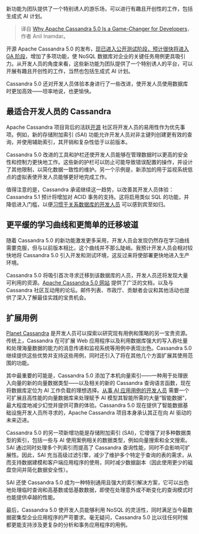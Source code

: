 
<!--
title: 为什么Apache Cassandra 5.0是游戏规则的改变者？
cover: https://cdn.thenewstack.io/media/2024/05/76972a90-cassandra2.png
-->

新功能为团队提供了一个特别诱人的游乐场，可以进行有趣且开创性的工作，包括生成式 AI 计划。

> 译自 [Why Apache Cassandra 5.0 Is a Game-Changer for Developers](https://thenewstack.io/why-apache-cassandra-5-0-is-a-game-changer-for-developers/)，作者 Anil Inamdar。

开源 Apache Cassandra 5.0 的发布，[现已进入公开测试阶段，预计很快将进入 GA 阶段](https://cassandra.apache.org/_/index.html)，增加了多项功能，使 NoSQL 数据库对企业的关键任务用例更具吸引力。从开发人员的角度来看，这些新功能为团队提供了一个特别诱人的平台，可以开展有趣且开创性的工作，当然也包括生成式 AI 计划。

Cassandra 5.0 还对开发人员体验本身进行了一些改进，使开发人员使用数据库时更加高效——坦率地说，也更愉快。

## 最适合开发人员的 Cassandra

Apache Cassandra 项目背后的活跃[开源](https://thenewstack.io/open-source/) 社区将开发人员的易用性作为优先事项。例如，新的存储附加索引 (SAI) 功能允许开发人员对非主键列创建更有效的查询，并使用辅助索引，其开销和复杂性低于以前版本。

Cassandra 5.0 改进的工具和护栏还使开发人员能够在管理数据时以更高的安全性和控制力更快地工作。这些新的护栏可以防止可能导致错误配置的操作，并设计了其他限制，以简化数据一致性的维护。另一个示例是，新添加的用于监视系统低点的虚拟表使开发人员能够更好地完成工作。

值得注意的是，Cassandra 承诺继续这一趋势，以改善其开发人员体验：Cassandra 5.1 预计将增加对 ACID 事务的支持。这将启用类似 SQL 的功能，并降低进入门槛，以便[习惯于关系数据库的开发人员](https://thenewstack.io/4-forecasts-for-the-future-of-developer-relations/) 可以感到宾至如归。

## 更平缓的学习曲线和更简单的迁移坡道

随着 Cassandra 5.0 的新功能激发更多采用，开发人员会发现仍然存在学习曲线需要克服，但与以前版本相比，这个曲线并不那么陡峭。我预计开发人员会相对较快地将 Cassandra 5.0 引入开发和测试环境，这反过来将使部署更快地进入生产环境。

Cassandra 5.0 将吸引首次寻求迁移到该数据库的人员，开发人员还将发现大量可利用的资源。[Apache Cassandra 5.0 网站](https://cassandra.apache.org/_/Apache-Cassandra-5.0-Moving-Toward-an-AI-Driven-Future.html) 提供了广泛的文档，以及与 Cassandra 社区互动用的论坛。邮件列表、市政厅、贡献者会议和其他活动也提供了深入了解最佳实践的宝贵机会。

## 扩展用例

[Planet Cassandra](https://planetcassandra.org/) 是开发人员可以探索以研究现有用例和策略的另一宝贵资源。传统上，Cassandra 在可扩展 Web 应用程序以及利用数据库强大的写入吞吐量和处理海量数据的能力的消息传递和监视系统等用例中表现出色。Cassandra 5.0 继续提供这些优势并支持这些用例，同时还引入了将在其他几个方面扩展其使用范围的功能。

其中最重要的可能是，Cassandra 5.0 添加了本机向量索引——一种用于处理嵌入向量的新的向量数据类型——以及相关的新的 Cassandra 查询语言函数，现在将数据库定位为 AI 工作负载的理想选择。[从事 AI 应用用例的开发人员](https://thenewstack.io/the-developer-case-for-using-tim-berners-lees-solid/) 需要一个可扩展且高性能的向量数据库来处理赋予 AI 模型其智能所需的大量“智能数据”，最大程度地减少幻觉并提供可靠的体验。Cassandra 5.0 现在提供了智能数据基础设施开发人员所寻求的，Apache Cassandra 项目本身承认其正在向 AI 驱动的未来迈进。

Cassandra 5.0 的另一项新增功能是存储附加索引 (SAI)，它增强了对多种数据类型的索引，包括一些与 AI 使用案例相关的数据类型，例如向量搜索和全文搜索。SAI 通过同时处理多个列索引而提高了 Cassandra 查询性能，同时不会影响可扩展性。因此，SAI 充当高级过滤引擎，减少了维护多个特定于查询的表的需求，从而支持数据建模和客户端应用程序的使用，同时减少数据副本（因此使用更少的磁盘空间并简化数据安全性）。

SAI 还使 Cassandra 5.0 成为一种特别通用且强大的索引解决方案，它可以出色地处理临时查询和高基数或低基数数据，即使在处理意外或不断变化的查询模式时也能提供卓越的性能。

最后，Cassandra 5.0 使开发人员能够利用 NoSQL 的灵活性，同时满足当今最数据密集型企业应用程序的严苛要求。毫无疑问，Cassandra 5.0 比以往任何时候都更能支持涉及更复杂的分析和事务应用程序的用例。
